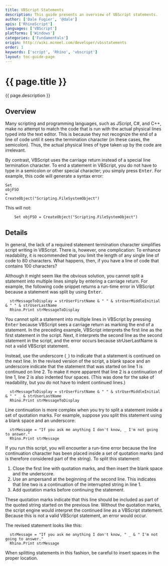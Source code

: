 ```yaml
---
title: VBScript Statements
description: This guide presents an overview of VBScript statements.
author: ['Dale Fugier', '@dale']
apis: ['RhinoScript']
languages: ['VBScript']
platforms: ['Windows']
categories: ['Fundamentals']
origin: http://wiki.mcneel.com/developer/vbsstatements
order: 1
keywords: ['script', 'Rhino', 'vbscript']
layout: toc-guide-page
---
```


# {{ page.title }}

{{ page.description }}

## Overview

Many scripting and programming languages, such as JScript, C#, and C++, make no attempt to match the code that is run with the actual physical lines typed into the text editor.  This is because they not recognize the end of a line of code until it sees the termination character (in these cases, the semicolon).  Thus, the actual physical lines of type taken up by the code are irrelevant.

By contrast, VBScript uses the carriage return instead of a special line termination character.  To end a statement in VBScript, you do not have to type in a semicolon or other special character; you simply press <kbd>Enter</kbd>.  For example, this code will generate a syntax error:

```vbnet
Set
objFSO
=
CreateObject("Scripting.FileSystemObject")
```

This will not:

```vbnet
	Set objFSO = CreateObject("Scripting.FileSystemObject")
```

## Details

In general, the lack of a required statement termination character simplifies script writing in VBScript.  There is, however, one complication: To enhance readability, it is recommended that you limit the length of any single line of code to 80 characters.  What happens, then, if you have a line of code that contains 100 characters?

Although it might seem like the obvious solution, you cannot split a statement into multiple lines simply by entering a carriage return. For example, the following code snippet returns a run-time error in VBScript because a statement was split by using <kbd>Enter</kbd>.

```vbnet
  strMessageToDisplay = strUserFirstName & " " & strUserMiddleInitial & " " & strUserLastName
  Rhino.Print strMessageToDisplay
```

You cannot split a statement into multiple lines in VBScript by pressing <kbd>Enter</kbd> because VBScript sees a carriage return as marking the end of a statement.  In the preceding example, VBScript interprets the first line as the first statement in the script.  Next, it interprets the second line as the second statement in the script, and the error occurs because strUserLastName is not a valid VBScript statement.

Instead, use the underscore (`_`) to indicate that a statement is continued on the next line.  In the revised version of the script, a blank space and an underscore indicate that the statement that was started on line 1 is continued on line 2.  To make it more apparent that line 2 is a continuation of line 1, line 2 is also indented four spaces.  (This was done for the sake of readability, but you do not have to indent continued lines.)

```vbnet
  strMessageToDisplay = strUserFirstName & " " & strUserMiddleInitial & " " _ & strUserLastName
  Rhino.Print strMessageToDisplay
```

Line continuation is more complex when you try to split a statement inside a set of quotation marks.  For example, suppose you split this statement using a blank space and an underscore:

```vbnet
  strMessage = "If you ask me anything I don't know, _ I'm not going to answer."
  Rhino.Print strMessage
```


If you run this script, you will encounter a run-time error because the line continuation character has been placed inside a set of quotation marks (and is therefore considered part of the string).  To split this statement:

1. Close the first line with quotation marks, and then insert the blank space and the underscore.
1. Use an ampersand at the beginning of the second line. This indicates that line two is a continuation of the interrupted string in line 1.
1. Add quotation marks before continuing the statement.

These quotation marks indicate that this line should be included as part of the quoted string started on the previous line.  Without the quotation marks, the script engine would interpret the continued line as a VBScript statement.  Because this is not a valid VBScript statement, an error would occur.

The revised statement looks like this:

```vbnet
  strMessage = "If you ask me anything I don't know, " _ & " I'm not going to answer."
  Rhino.Print strMessage
```

When splitting statements in this fashion, be careful to insert spaces in the proper location.
